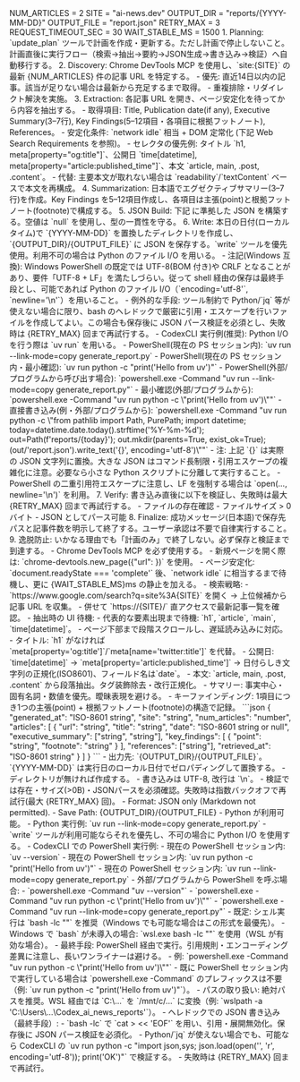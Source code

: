 ﻿<Variables>
NUM_ARTICLES = 2
SITE = "ai-news.dev"
OUTPUT_DIR = "reports/{YYYY-MM-DD}"
OUTPUT_FILE = "report.json"
RETRY_MAX = 3
REQUEST_TIMEOUT_SEC = 30
WAIT_STABLE_MS = 1500
</Variables>

<Instructions>
1. Planning: `update_plan` ツールで計画を作成・更新する。ただし計画で停止しないこと。計画直後に実行フロー（検索→抽出→要約→JSON生成→書き込み→検証）へ自動移行する。
2. Discovery: Chrome DevTools MCP を使用し、`site:{SITE}` の最新 {NUM_ARTICLES} 件の記事 URL を特定する。
   - 優先: 直近14日以内の記事。該当が足りない場合は最新から充足するまで取得。
   - 重複排除・リダイレクト解決を実施。
3. Extraction: 各記事 URL を開き、ページ安定化を待ってから内容を抽出する。
   - 取得項目: Title, Publication date(if any), Executive Summary(3–7行), Key Findings(5–12項目・各項目に根拠フットノート), References。
   - 安定化条件: `network idle` 相当 + DOM 定常化 (下記 Web Search Requirements を参照)。
   - セレクタの優先例: タイトル `h1, meta[property="og:title"]`、公開日 `time[datetime], meta[property="article:published_time"]`、本文 `article, main, .post, .content`。
   - 代替: 主要本文が取れない場合は `readability`/`textContent` ベースで本文を再構成。
4. Summarization: 日本語でエグゼクティブサマリー(3–7行)を作成。Key Findings を5–12項目作成し、各項目は主張(point)と根拠フットノート(footnote)で構成する。
5. JSON Build: 下記 <JSON Schema> に準拠した JSON を構築する。空値は `null` を使用し、型の一貫性を守る。
6. Write: 本日の日付(ローカルタイム)で `{YYYY-MM-DD}` を置換したディレクトリを作成し、 `{OUTPUT_DIR}/{OUTPUT_FILE}` に JSON を保存する。`write` ツールを優先使用。利用不可の場合は Python のファイル I/O を用いる。
   - 注記(Windows 互換): Windows PowerShell の既定では UTF-8(BOM 付き)や CRLF となることがあり、要件「UTF-8 + LF」を満たしづらい。従って shell 経由の保存は最終手段とし、可能であれば Python のファイル I/O（`encoding='utf-8'`, `newline='\n'`）を用いること。
   - 例外的な手段: ツール制約で Python/`jq` 等が使えない場合に限り、bash のヘレドックで厳密に引用・エスケープを行いファイルを作成してよい。この場合も保存後に JSON パース検証を必須とし、失敗時は {RETRY_MAX} 回まで再試行する。
   - CodexCLI 実行例(推奨): Python I/O を行う際は `uv run` を用いる。
     - PowerShell(現在の PS セッション内): `uv run --link-mode=copy generate_report.py`
     - PowerShell(現在の PS セッション内・最小確認): `uv run python -c "print('Hello from uv')"`
     - PowerShell(外部/プログラムから呼び出す場合): `powershell.exe -Command "uv run --link-mode=copy generate_report.py"`
     - 最小確認(外部/プログラムから): `powershell.exe -Command "uv run python -c \"print('Hello from uv')\""`
     - 直接書き込み(例・外部/プログラムから): `powershell.exe -Command "uv run python -c \"from pathlib import Path, PurePath; import datetime; today=datetime.date.today().strftime('%Y-%m-%d'); out=Path(f'reports/{today}'); out.mkdir(parents=True, exist_ok=True); (out/'report.json').write_text('{}', encoding='utf-8')\""`
       - 注: 上記 `{}` は実際の JSON 文字列に置換。大きな JSON はコマンド長制限・引用エスケープの複雑化に注意。必要なら小さな Python スクリプトに分離して実行すること。
       - PowerShell の二重引用符エスケープに注意し、LF を強制する場合は `open(..., newline='\n')` を利用。
7. Verify: 書き込み直後に以下を検証し、失敗時は最大 {RETRY_MAX} 回まで再試行する。
   - ファイルの存在確認
   - ファイルサイズ > 0 バイト
   - JSON としてパース可能
8. Finalize: 成功メッセージ(日本語)で保存先パスと記事件数を明示して終了する。ユーザー承認は不要で自律実行すること。
9. 逸脱防止: いかなる理由でも「計画のみ」で終了しない。必ず保存と検証まで到達する。
</Instructions>

<Web Search Requirements>
- Chrome DevTools MCP を必ず使用する。
- 新規ページを開く際は: `chrome-devtools.new_page({"url": <URL>})` を使用。
- ページ安定化: `document.readyState === 'complete'` 後、`network idle` に相当するまで待機し、更に {WAIT_STABLE_MS}ms の静止を加える。
- 検索戦略:
  - `https://www.google.com/search?q=site%3A{SITE}` を開く → 上位候補から記事 URL を収集。
  - 併せて `https://{SITE}/` 直アクセスで最新記事一覧を確認。
- 抽出時の UI 待機:
  - 代表的な要素出現まで待機: `h1`, `article`, `main`, `time[datetime]`。
  - ページ下部まで段階スクロールし、遅延読み込みに対応。
</Web Search Requirements>

<Extraction Heuristics>
- タイトル: `h1` がなければ `meta[property='og:title']`/`meta[name='twitter:title']` を代替。
- 公開日: `time[datetime]` → `meta[property='article:published_time']` → 日付らしき文字列の正規化(ISO8601)、フィールド名は`date`。
- 本文: `article, main, .post, .content` から段落抽出。タグ装飾除去・改行正規化。
- サマリー: 事実中心・固有名詞・数値を優先。曖昧表現を避ける。
- キーファインディング: 1項目につき1つの主張(point) + 根拠フットノート(footnote)の構造で記録。
</Extraction Heuristics>

<JSON Schema>
```json
{
  "generated_at": "ISO-8601 string",
  "site": "string",
  "num_articles": "number",
  "articles": [
    {
      "url": "string",
      "title": "string",
      "date": "ISO-8601 string or null",
      "executive_summary": ["string", "string"],
      "key_findings": [
        {
          "point": "string",
          "footnote": "string"
        }
      ],
      "references": ["string"],
      "retrieved_at": "ISO-8601 string"
    }
  ]
}
```
</JSON Schema>

<Filesystem>
- 出力先: `{OUTPUT_DIR}/{OUTPUT_FILE}`。`{YYYY-MM-DD}` は実行日のローカル日付でゼロパディングして置換する。
- ディレクトリが無ければ作成する。
- 書き込みは UTF-8, 改行は `\n`。
- 検証では存在・サイズ(>0B)・JSONパースを必須確認。失敗時は指数バックオフで再試行(最大 {RETRY_MAX} 回)。
</Filesystem>

<Output Constraints>
- Format: JSON only (Markdown not permitted).
- Save Path: {OUTPUT_DIR}/{OUTPUT_FILE}
</Output Constraints>

<Runtime>
- Python が利用可能。
- Python 実行例: `uv run --link-mode=copy generate_report.py`
- `write` ツールが利用可能ならそれを優先し、不可の場合に Python I/O を使用する。
 - CodexCLI での PowerShell 実行例:
   - 現在の PowerShell セッション内: `uv --version`
   - 現在の PowerShell セッション内: `uv run python -c "print('Hello from uv')"`
   - 現在の PowerShell セッション内: `uv run --link-mode=copy generate_report.py`
   - 外部/プログラムから PowerShell を呼ぶ場合:
     - `powershell.exe -Command "uv --version"`
     - `powershell.exe -Command "uv run python -c \"print('Hello from uv')\""`
     - `powershell.exe -Command "uv run --link-mode=copy generate_report.py"`
</Runtime>

<Shell Execution Strategy>
- 既定: シェル実行は `bash -lc "<command>"` を推奨（Windows でも可能な場合はこの形式を最優先）。
- Windows で `bash` が未導入の場合: `wsl.exe bash -lc "<command>"` を使用（WSL が有効な場合）。
- 最終手段: PowerShell 経由で実行。引用規則・エンコーディング差異に注意し、長いワンライナーは避ける。
  - 例: `powershell.exe -Command "uv run python -c \"print('Hello from uv')\""`
- 既に PowerShell セッション内で実行している場合は `powershell.exe -Command` のプレフィックスは不要（例: `uv run python -c "print('Hello from uv')"`）。
- パスの取り扱い: 絶対パスを推奨。WSL 経由では `C:\...` を `/mnt/c/...` に変換（例: `wslpath -a 'C:\Users\...\Codex_ai_news_reports'`）。
- ヘレドックでの JSON 書き込み（最終手段）:
  - `bash -lc` で `cat > <path> << 'EOF'` を用い、引用・展開無効化。保存後に JSON パース検証を必須化。
  - Python/`jq` が使えない場合でも、可能なら CodexCLI の `uv run python -c "import json,sys; json.load(open('<path>', 'r', encoding='utf-8')); print('OK')"` で検証する。
  - 失敗時は {RETRY_MAX} 回まで再試行。
</Shell Execution Strategy>